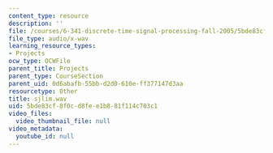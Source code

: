 ```yaml
---
content_type: resource
description: ''
file: /courses/6-341-discrete-time-signal-processing-fall-2005/5bde83cf8f0cd8fee1b881f114c703c1_sjlim.wav
file_type: audio/x-wav
learning_resource_types:
- Projects
ocw_type: OCWFile
parent_title: Projects
parent_type: CourseSection
parent_uid: 0d6abafb-55bb-d2d0-610e-ff377147d3aa
resourcetype: Other
title: sjlim.wav
uid: 5bde83cf-8f0c-d8fe-e1b8-81f114c703c1
video_files:
  video_thumbnail_file: null
video_metadata:
  youtube_id: null
---
```

